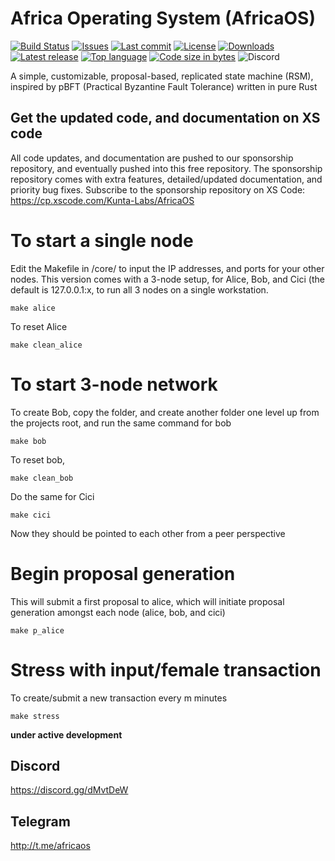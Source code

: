 # Africa Operating System (AfricaOS)
[![Build Status](https://travis-ci.org/Project-Kunta/AfricaOS.svg?branch=master)](https://travis-ci.org/Project-Kunta/AfricaOS)
[![Issues](https://img.shields.io/github/issues/Project-Kunta/AfricaOS.svg)](https://github.com/Project-Kunta/AfricaOS/issues)
[![Last commit](https://img.shields.io/github/last-commit/Project-Kunta/AfricaOS.svg)](https://github.com/Project-Kunta/AfricaOS/commits/master)
[![License](https://img.shields.io/badge/license-GPL-blue.svg)](https://github.com/Project-Kunta/AfricaOS/blob/master/LICENSE)
[![Downloads](https://img.shields.io/github/downloads/Project-Kunta/AfricaOS/total.svg)](https://github.com/Project-Kunta/AfricaOS/releases)
[![Latest release](https://img.shields.io/github/v/release/Project-Kunta/AfricaOS.svg)](https://github.com/Project-Kunta/AfricaOS/releases)
[![Top language](https://img.shields.io/github/languages/top/Project-Kunta/AfricaOS.svg)](https://github.com/Project-Kunta/AfricaOS)
[![Code size in bytes](https://img.shields.io/github/languages/code-size/Project-Kunta/AfricaOS.svg)](https://github.com/Project-Kunta/AfricaOS)
![Discord](https://img.shields.io/discord/430502296699404308)

A simple, customizable, proposal-based, replicated state machine (RSM), inspired by pBFT (Practical Byzantine Fault Tolerance) written in pure Rust

## Get the updated code, and documentation on XS code
All code updates, and documentation are pushed to our sponsorship repository, and eventually pushed into this free repository. The sponsorship repository comes with extra features, detailed/updated documentation, and priority bug fixes. Subscribe to the sponsorship repository on XS Code:
https://cp.xscode.com/Kunta-Labs/AfricaOS

# To start a single node
Edit the Makefile in /core/ to input the IP addresses, and ports for your other nodes. This version comes with a 3-node setup, for Alice, Bob, and Cici (the default is 127.0.0.1:x, to run all 3 nodes on a single workstation.
```
make alice
```

To reset Alice
```
make clean_alice
```

# To start 3-node network
To create Bob, copy the folder, and create another folder one level up from the projects root, and run the same command for bob
```
make bob
```

To reset bob,
```
make clean_bob
```

Do the same for Cici
```
make cici
```

Now they should be pointed to each other from a peer perspective

# Begin proposal generation
This will submit a first proposal to alice, which will initiate proposal generation amongst each node (alice, bob, and cici)
```
make p_alice
```

# Stress with input/female transaction
To create/submit a new transaction every m minutes
```
make stress
```

**under active development**

## Discord
https://discord.gg/dMvtDeW

## Telegram
http://t.me/africaos
